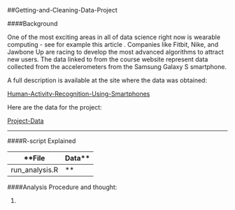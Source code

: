 ##Getting-and-Cleaning-Data-Project

####Background

One of the most exciting areas in all of data science right now is wearable computing - see for example this article . Companies like Fitbit, Nike, and Jawbone Up are racing to develop the most advanced algorithms to attract new users. The data linked to from the course website represent data collected from the accelerometers from the Samsung Galaxy S smartphone. 

A full description is available at the site where the data was obtained:

[Human-Activity-Recognition-Using-Smartphones](http://archive.ics.uci.edu/ml/datasets/Human+Activity+Recognition+Using+Smartphones)

Here are the data for the project:

[Project-Data](https://d396qusza40orc.cloudfront.net/getdata%2Fprojectfiles%2FUCI%20HAR%20Dataset.zip)

---

####R-script Explained

**File | Data**
--- | ---
run_analysis.R | **


####Analysis
Procedure and thought:

1. 